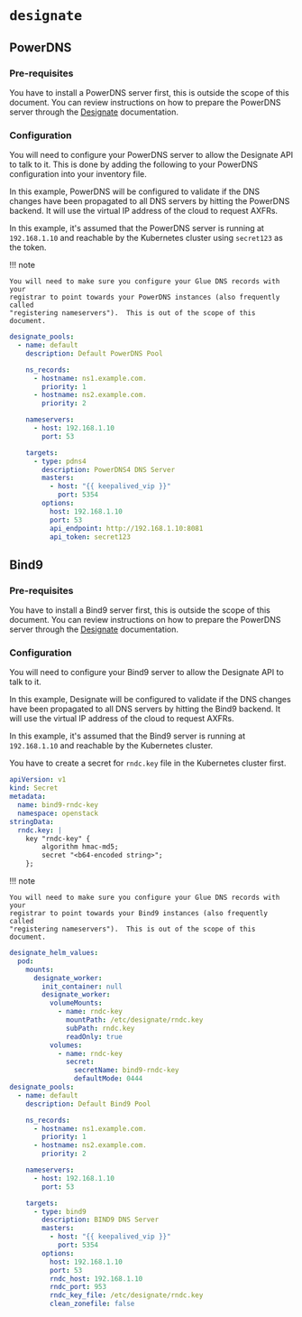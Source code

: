 # `designate`

## PowerDNS

### Pre-requisites

You have to install a PowerDNS server first, this is outside the scope of this
document.  You can review instructions on how to prepare the PowerDNS server
through the [Designate](https://docs.openstack.org/designate/latest/admin/backends/pdns4.html)
documentation.

### Configuration

You will need to configure your PowerDNS server to allow the Designate API to
talk to it.  This is done by adding the following to your PowerDNS configuration
into your inventory file.

In this example, PowerDNS will be configured to validate if the DNS changes have
been propagated to all DNS servers by hitting the PowerDNS backend.  It will
use the virtual IP address of the cloud to request AXFRs.

In this example, it's assumed that the PowerDNS server is running at `192.168.1.10`
and reachable by the Kubernetes cluster using `secret123` as the token.

!!! note

    You will need to make sure you configure your Glue DNS records with your
    registrar to point towards your PowerDNS instances (also frequently called
    "registering nameservers").  This is out of the scope of this document.

```yaml
designate_pools:
  - name: default
    description: Default PowerDNS Pool

    ns_records:
      - hostname: ns1.example.com.
        priority: 1
      - hostname: ns2.example.com.
        priority: 2

    nameservers:
      - host: 192.168.1.10
        port: 53

    targets:
      - type: pdns4
        description: PowerDNS4 DNS Server
        masters:
          - host: "{{ keepalived_vip }}"
            port: 5354
        options:
          host: 192.168.1.10
          port: 53
          api_endpoint: http://192.168.1.10:8081
          api_token: secret123
```

## Bind9

### Pre-requisites

You have to install a Bind9 server first, this is outside the scope of this
document.  You can review instructions on how to prepare the PowerDNS server
through the [Designate](https://docs.openstack.org/designate/latest/admin/backends/bind9.html)
documentation.

### Configuration

You will need to configure your Bind9 server to allow the Designate API to
talk to it. 

In this example, Designate will be configured to validate if the DNS changes have
been propagated to all DNS servers by hitting the Bind9 backend.  It will
use the virtual IP address of the cloud to request AXFRs.

In this example, it's assumed that the Bind9 server is running at `192.168.1.10`
and reachable by the Kubernetes cluster.

You have to create a secret for `rndc.key` file in the Kubernetes cluster first.
```yaml
apiVersion: v1
kind: Secret
metadata:
  name: bind9-rndc-key
  namespace: openstack
stringData:
  rndc.key: |
    key "rndc-key" {
        algorithm hmac-md5;
        secret "<b64-encoded string>";
    };
```

!!! note

    You will need to make sure you configure your Glue DNS records with your
    registrar to point towards your Bind9 instances (also frequently called
    "registering nameservers").  This is out of the scope of this document.

```yaml
designate_helm_values:
  pod:
    mounts:
      designate_worker:
        init_container: null
        designate_worker:
          volumeMounts:
            - name: rndc-key
              mountPath: /etc/designate/rndc.key
              subPath: rndc.key
              readOnly: true
          volumes:
            - name: rndc-key
              secret:
                secretName: bind9-rndc-key
                defaultMode: 0444
designate_pools:
  - name: default
    description: Default Bind9 Pool

    ns_records:
      - hostname: ns1.example.com.
        priority: 1
      - hostname: ns2.example.com.
        priority: 2

    nameservers:
      - host: 192.168.1.10
        port: 53

    targets:
      - type: bind9
        description: BIND9 DNS Server
        masters:
          - host: "{{ keepalived_vip }}"
            port: 5354
        options:
          host: 192.168.1.10
          port: 53
          rndc_host: 192.168.1.10
          rndc_port: 953
          rndc_key_file: /etc/designate/rndc.key
          clean_zonefile: false
```
